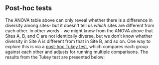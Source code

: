 ## Post-hoc tests 

The ANOVA table above can only reveal whether there is a difference in diversity among sites- but it doesn't tell us *which* sites are different from each other. In other words - we might know from the ANOVA above that Sites A, B, and C are not identically diverse, but we don't know whether diversity in Site A 
is different from that in Site B, and so on. One way to explore this is via a [post-hoc Tukey test](https://en.wikipedia.org/wiki/Tukey%27s_range_test), which compares each group against each other and adjusts for running multiple comparisons. The results from the Tukey test are presented below: 
